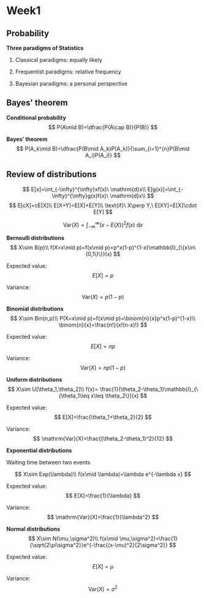 # Week1

## Probability

**Three paradigms of Statistics**

1. Classical paradigms: equally likely

2. Frequentist paradigms: relative frequency

3. Bayesian paradigms: a personal perspective

## Bayes' theorem

**Conditional probability**
$$
P(A\mid B)=\dfrac{P(A\cap B)}{P(B)}
$$


**Bayes' theorem**
$$
P(A_k\mid B)=\dfrac{P(B\mid A_k)P(A_k)}{\sum_{i=1}^{n}P(B\mid A_i)P(A_i)}
$$



## Review of distributions

$$
E[x]=\int_{-\infty}^{\infty}xf(x)\ \mathrm{d}x\\
E[g(x)]=\int_{-\infty}^{\infty}g(x)f(x)\ \mathrm{d}x\\
$$
$$
E[cX]=cE[X]\\
E[X+Y]=E[X]+E[Y]\\
\text{if}\ X\perp Y,\ E[XY]=E[X]\cdot E[Y]
$$

$$
\mathrm{Var}(X)=\int_{-\infty}^{\infty}(x-E(X))^2f(x)\ \mathrm{d}x
$$



**Bernoulli distributions**
$$
X\sim B(p)\\
f(X=x\mid p)=f(x\mid p)=p^x(1-p)^{1-x}\mathbb{I}_{\{x\in\{0,1\}\}}(x)
$$


Expected value:
$$
E[X]=p
$$


Variance:
$$
\mathrm{Var}(X)=p(1-p)
$$


**Binomial distributions**
$$
X\sim Bin(n,p)\\
P(X=x\mid p)=f(x\mid p)=\binom{n}{x}p^x(1-p)^{1-x}\\
\binom{n}{x}=\frac{n!}{x!(n-x)!}
$$


Expected value:
$$
E[X]=np
$$


Variance:
$$
\mathrm{Var}(X)=np(1-p)
$$


**Uniform distributions**
$$
X\sim U[\theta_1,\theta_2]\\
f(x)=
\frac{1}{\theta_2-\theta_1}\mathbb{I}_{\{\theta_1\leq x\leq \theta_2\}}(x) 
$$


Expected value:
$$
E[X]=\frac{\theta_1+\theta_2}{2}
$$



Variance:
$$
\mathrm{Var}(X)=\frac{(\theta_2-\theta_1)^2}{12}
$$



**Exponential distributions**

Waiting time between two events


$$
X\sim Exp(\lambda)\\
f(x\mid \lambda)=\lambda e^{-\lambda x}
$$


Expected value:
$$
E[X]=\frac{1}{\lambda}
$$


Variance:
$$
\mathrm{Var}(X)=\frac{1}{\lambda^2}
$$


**Normal distributions**
$$
X\sim N(\mu,\sigma^2)\\
f(x\mid \mu,\sigma^2)=\frac{1}{\sqrt{2\pi\sigma^2}}e^{-\frac{(x-\mu)^2}{2\sigma^2}}
$$


Expected value:
$$
E[X]=\mu
$$


Variance:
$$
\mathrm{Var}(X)=\sigma^2
$$